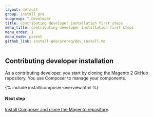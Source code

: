 ```yaml
---
layout: default
group: install_pre
subgroup: T_Developer
title: Contributing developer installation first steps
menu_title: Contributing developer installation first steps
menu_order: 1
menu_node: parent
github_link: install-gde/prereq/dev_install.md
---
```



## Contributing developer installation
As a contributing developer, you start by cloning the Magento 2 GitHub repository. You use Composer to manage your components.

{% include install/composer-overview.html %}

#### Next step
<a href="{{ site.gdeurl }}install-gde/install/composer-clone.html">Install Composer and clone the Magento repository</a>.
